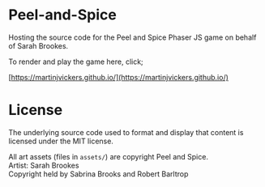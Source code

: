 # Peel-and-Spice

Hosting the source code for the  Peel and Spice Phaser JS game on behalf of Sarah Brookes.

To render and play the game here, click;

[https://martinjvickers.github.io/](https://martinjvickers.github.io/)

# License

The underlying source code used to format and display that content is licensed under the MIT license. 

All art assets (files in ``assets/``) are copyright Peel and Spice.  
Artist: Sarah Brookes  
Copyright held by Sabrina Brooks and Robert Barltrop

